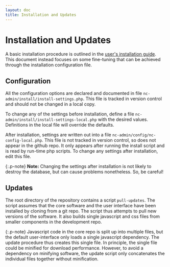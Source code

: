 ```yaml
---
layout: doc
title: Installation and Updates
---
```


# Installation and Updates

A basic installation procedure is outlined in the [user's installation guide](../user/install.html). This document instead focuses on some fine-tuning that can be achieved through the installation configuration file.


## Configuration

All the configuration options are declared and documented in file `nc-admin/install/install-settings.php`. This file is tracked in version control and should not be changed in a local copy.

To change any of the settings before installation, define a file `nc-admin/install/install-settings-local.php` with the desired values. Definitions in the local file will override the defaults.

After installation, settings are written out into a file `nc-admin/config/nc-config-local.php`. This file is not tracked in version control, so does not appear in the github repo. It only appears after running the install script and is read by run-time php scripts. To change any settings after installation, edit this file. 

{:.p-note}
**Note:** Changing the settings after installation is not likely to destroy the database, but can cause problems nonetheless. So, be careful!


## Updates

The root directory of the repository contains a script `pull-updates`. The script assumes that the core software and the user interface have been installed by cloning from a git repo. The script thus attempts to pull new versions of the software. It also builds single javascript and css files from smaller components in the development repo.

{:.p-note}
Javascript code in the core repo is split up into multiple files, but the default user-interface only loads a single javascript dependency. The update procedure thus creates this single file. In principle, the single file could be minified for download performance. However, to avoid a dependency on minifying software, the update script only concatenates the individual files together without minification.






